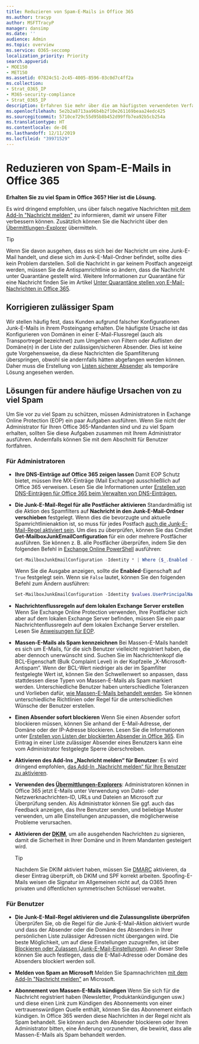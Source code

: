 ```yaml
---
title: Reduzieren von Spam-E-Mails in Office 365
ms.author: tracyp
author: MSFTTracyP
manager: dansimp
ms.date: ''
audience: Admin
ms.topic: overview
ms.service: O365-seccomp
localization_priority: Priority
search.appverid:
- MOE150
- MET150
ms.assetid: 07824c51-2c45-4005-8596-03c0d7c4ff2a
ms.collection:
- Strat_O365_IP
- M365-security-compliance
- Strat_O365_IP
description: Erfahren Sie mehr über die am häufigsten verwendeten Verfahren zur Reduzierung von Spam und Junk-E-Mails in Office 365.
ms.openlocfilehash: 5e2b2a8713aa96b4b2f10e261169beaa24edc425
ms.sourcegitcommit: 5710ce729c55d95b8b452d99ffb7ea92b5cb254a
ms.translationtype: HT
ms.contentlocale: de-DE
ms.lasthandoff: 12/11/2019
ms.locfileid: "39971529"
---
```

# <a name="how-to-reduce-spam-email-in-office-365"></a>Reduzieren von Spam-E-Mails in Office 365

 **Erhalten Sie zu viel Spam in Office 365? Hier ist die Lösung.**

Es wird dringend empfohlen, uns über falsch negative Nachrichten [mit dem Add-In "Nachricht melden"](https://support.office.com/article/b5caa9f1-cdf3-4443-af8c-ff724ea719d2) zu informieren, damit wir unsere Filter verbessern können. Zusätzlich können Sie die Nachricht über den [Übermittlungen-Explorer](admin-submission.md) übermitteln.

> [!TIP]
> Wenn Sie davon ausgehen, dass es sich bei der Nachricht um eine Junk-E-Mail handelt, und diese sich im Junk-E-Mail-Ordner befindet, sollte dies kein Problem darstellen. Soll die Nachricht in gar keinem Postfach angezeigt werden, müssen Sie die Antispamrichtlinie so ändern, dass die Nachricht unter Quarantäne gestellt wird. Weitere Informationen zur Quarantäne für eine Nachricht finden Sie im Artikel [Unter Quarantäne stellen von E-Mail-Nachrichten in Office 365](quarantine-email-messages.md).

## <a name="fixing-allowed-spam"></a>Korrigieren zulässiger Spam

Wir stellen häufig fest, dass Kunden aufgrund falscher Konfigurationen Junk-E-Mails in ihrem Posteingang erhalten. Die häufigste Ursache ist das Konfigurieren von Domänen in einer E-Mail-Flussregel (auch als Transportregel bezeichnet) zum Umgehen von Filtern oder Auflisten der Domäne(n) in der Liste der zulässigen/sicheren Absender. Dies ist keine gute Vorgehensweise, da diese Nachrichten die Spamfilterung überspringen, obwohl sie andernfalls hätten abgefangen werden können. Daher muss die Erstellung von [Listen sicherer Absender](create-safe-sender-lists-in-office-365.md) als temporäre Lösung angesehen werden.

## <a name="solutions-to-other-common-causes-of-getting-too-much-spam"></a>Lösungen für andere häufige Ursachen von zu viel Spam

Um Sie vor zu viel Spam zu schützen, müssen Administratoren in Exchange Online Protection (EOP) ein paar Aufgaben ausführen. Wenn Sie nicht der Administrator für Ihren Office 365-Mandanten sind und zu viel Spam erhalten, sollten Sie diese Aufgaben zusammen mit Ihrem Administrator ausführen. Andernfalls können Sie mit dem Abschnitt für Benutzer fortfahren.

### <a name="for-admins"></a>Für Administratoren

- **Ihre DNS-Einträge auf Office 365 zeigen lassen** Damit EOP Schutz bietet, müssen Ihre MX-Einträge (Mail Exchange) ausschließlich auf Office 365 verweisen. Lesen Sie die Informationen unter [Erstellen von DNS-Einträgen für Office 365 beim Verwalten von DNS-Einträgen.](https://support.office.com/article/b0f3fdca-8a80-4e8e-9ef3-61e8a2a9ab23)

- **Die Junk-E-Mail-Regel für alle Postfächer aktivieren** Standardmäßig ist die Aktion des Spamfilters auf **Nachricht in den Junk-E-Mail-Ordner verschieben** festgelegt. Wenn dies die bevorzugte und aktuelle Spamrichtlinienaktion ist, so muss für jedes Postfach [auch die Junk-E-Mail-Regel aktiviert sein](https://support.office.com/article/5ae3ea8e-cf41-4fa0-b02a-3b96e21de089). Um dies zu überprüfen, können Sie das Cmdlet **Get-MailboxJunkEmailConfiguration** für ein oder mehrere Postfächer ausführen. Sie können z. B. alle Postfächer überprüfen, indem Sie den folgenden Befehl in [Exchange Online PowerShell](https://docs.microsoft.com/powershell/exchange/exchange-online/connect-to-exchange-online-powershell/connect-to-exchange-online-powershell) ausführen:

  ```powershell
  Get-MailboxJunkEmailConfiguration -Identity * | Where {$_.Enabled -eq $false}
  ```

  Wenn Sie die Ausgabe anzeigen, sollte die **Enabled**-Eigenschaft auf `True` festgelegt sein. Wenn sie `False` lautet, können Sie den folgenden Befehl zum Ändern ausführen:

  ```powershell
  Set-MailboxJunkEmailConfiguration -Identity $values.UserPrincipalName -Enabled $true
  ```

- **Nachrichtenflussregeln auf dem lokalen Exchange Server erstellen** Wenn Sie Exchange Online Protection verwenden, Ihre Postfächer sich aber auf dem lokalen Exchange Server befinden, müssen Sie ein paar Nachrichtenflussregeln auf dem lokalen Exchange Server erstellen. Lesen Sie [Anweisungen für EOP](https://docs.microsoft.com/previous-versions/exchange-server/exchange-150/jj900470(v=exchg.150)).

- **Massen-E-Mails als Spam kennzeichnen** Bei Massen-E-Mails handelt es sich um E-Mails, für die sich Benutzer vielleicht registriert haben, die aber dennoch unerwünscht sind. Suchen Sie im Nachrichtenkopf die BCL-Eigenschaft (Bulk Complaint Level) in der Kopfzeile „X-Microsoft-Antispam“. Wenn der BCL-Wert niedriger als der im Spamfilter festgelegte Wert ist, können Sie den Schwellenwert so anpassen, dass stattdessen diese Typen von Massen-E-Mails als Spam markiert werden. Unterschiedliche Benutzer haben unterschiedliche Toleranzen und Vorlieben dafür, [wie Massen-E-Mails behandelt werden](https://docs.microsoft.com/office365/SecurityCompliance/bulk-complaint-level-values). Sie können unterschiedliche Richtlinien oder Regel für die unterschiedlichen Wünsche der Benutzer erstellen.

- **Einen Absender sofort blockieren** Wenn Sie einen Absender sofort blockieren müssen, können Sie anhand der E-Mail-Adresse, der Domäne oder der IP-Adresse blockieren. Lesen Sie die Informationen unter [Erstellen von Listen der blockierten Absender in Office 365](create-block-sender-lists-in-office-365.md). Ein Eintrag in einer Liste zulässiger Absender eines Benutzers kann eine vom Administrator festgelegte Sperre überschreiben.

- **Aktivieren des Add-Ins „Nachricht melden“ für Benutzer**: Es wird dringend empfohlen, [das Add-In „Nachricht melden“ für Ihre Benutzer zu aktivieren](enable-the-report-message-add-in.md).

- **Verwenden des [Übermittlungen-Explorers](admin-submission.md)**: Administratoren können in Office 365 jetzt E-Mails unter Verwendung von Datei- oder Netzwerknachrichten-ID, URLs und Dateien an Microsoft zur Überprüfung senden. Als Administrator können Sie ggf. auch das Feedback anzeigen, das Ihre Benutzer senden, und beliebige Muster verwenden, um alle Einstellungen anzupassen, die möglicherweise Probleme verursachen.

- **Aktivieren der [DKIM](use-dkim-to-validate-outbound-email.md)**, um alle ausgehenden Nachrichten zu signieren, damit die Sicherheit in Ihrer Domäne und in Ihrem Mandanten gesteigert wird.

  > [!TIP]
  > Nachdem Sie DKIM aktiviert haben, müssen Sie [DMARC](use-dkim-to-validate-outbound-email.md) aktivieren, da dieser Eintrag überprüft, ob DKIM und SPF korrekt arbeiten. Spoofing-E-Mails weisen die Signatur im Allgemeinen nicht auf, da O365 Ihren privaten und öffentlichen symmetrischen Schlüssel verwaltet.

### <a name="for-users"></a>Für Benutzer

- **Die Junk-E-Mail-Regel aktivieren und die Zulassungsliste überprüfen** Überprüfen Sie, ob die Regel für die Junk-E-Mail-Aktion aktiviert wurde und dass der Absender oder die Domäne des Absenders in Ihrer persönlichen Liste zulässiger Adressen nicht übergangen wird. Die beste Möglichkeit, um auf diese Einstellungen zuzugreifen, ist über [Blockieren oder Zulassen (Junk-E-Mail-Einstellungen)](https://support.office.com/article/48c9f6f7-2309-4f95-9a4d-de987e880e46). An dieser Stelle können Sie auch festlegen, dass die E-Mail-Adresse oder Domäne des Absenders blockiert werden soll.

- **Melden von Spam an Microsoft** Melden Sie Spamnachrichten [mit dem Add-In "Nachricht melden"](https://support.office.com/article/b5caa9f1-cdf3-4443-af8c-ff724ea719d2) an Microsoft.

- **Abonnement von Massen-E-Mails kündigen** Wenn Sie sich für die Nachricht registriert haben (Newsletter, Produktankündigungen usw.) und diese einen Link zum Kündigen des Abonnements von einer vertrauenswürdigen Quelle enthält, können Sie das Abonnement einfach kündigen. In Office 365 werden diese Nachrichten in der Regel nicht als Spam behandelt. Sie können auch den Absender blockieren oder Ihren Administrator bitten, eine Änderung vorzunehmen, die bewirkt, dass alle Massen-E-Mails als Spam behandelt werden.
